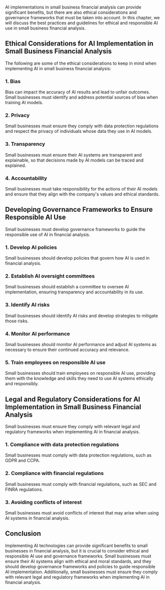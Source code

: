 
AI implementations in small business financial analysis can provide significant benefits, but there are also ethical considerations and governance frameworks that must be taken into account. In this chapter, we will discuss the best practices and guidelines for ethical and responsible AI use in small business financial analysis.

Ethical Considerations for AI Implementation in Small Business Financial Analysis
---------------------------------------------------------------------------------

The following are some of the ethical considerations to keep in mind when implementing AI in small business financial analysis:

### 1. Bias

Bias can impact the accuracy of AI results and lead to unfair outcomes. Small businesses must identify and address potential sources of bias when training AI models.

### 2. Privacy

Small businesses must ensure they comply with data protection regulations and respect the privacy of individuals whose data they use in AI models.

### 3. Transparency

Small businesses must ensure their AI systems are transparent and explainable, so that decisions made by AI models can be traced and explained.

### 4. Accountability

Small businesses must take responsibility for the actions of their AI models and ensure that they align with the company's values and ethical standards.

Developing Governance Frameworks to Ensure Responsible AI Use
-------------------------------------------------------------

Small businesses must develop governance frameworks to guide the responsible use of AI in financial analysis.

### 1. Develop AI policies

Small businesses should develop policies that govern how AI is used in financial analysis.

### 2. Establish AI oversight committees

Small businesses should establish a committee to oversee AI implementation, ensuring transparency and accountability in its use.

### 3. Identify AI risks

Small businesses should identify AI risks and develop strategies to mitigate those risks.

### 4. Monitor AI performance

Small businesses should monitor AI performance and adjust AI systems as necessary to ensure their continued accuracy and relevance.

### 5. Train employees on responsible AI use

Small businesses should train employees on responsible AI use, providing them with the knowledge and skills they need to use AI systems ethically and responsibly.

Legal and Regulatory Considerations for AI Implementation in Small Business Financial Analysis
----------------------------------------------------------------------------------------------

Small businesses must ensure they comply with relevant legal and regulatory frameworks when implementing AI in financial analysis.

### 1. Compliance with data protection regulations

Small businesses must comply with data protection regulations, such as GDPR and CCPA.

### 2. Compliance with financial regulations

Small businesses must comply with financial regulations, such as SEC and FINRA regulations.

### 3. Avoiding conflicts of interest

Small businesses must avoid conflicts of interest that may arise when using AI systems in financial analysis.

Conclusion
----------

Implementing AI technologies can provide significant benefits to small businesses in financial analysis, but it is crucial to consider ethical and responsible AI use and governance frameworks. Small businesses must ensure their AI systems align with ethical and moral standards, and they should develop governance frameworks and policies to guide responsible AI implementation. Additionally, small businesses must ensure they comply with relevant legal and regulatory frameworks when implementing AI in financial analysis.
